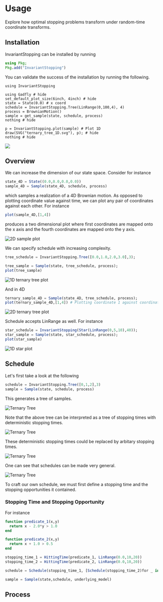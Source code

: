 # Usage

Explore how optimal stopping problems transform under random-time coordinate transforms.

## Installation



InvariantStopping can be installed by running
```julia
using Pkg; 
Pkg.add("InvariantStopping")
```


You can validate the success of the installation by running the following.


```@example 1
using InvariantStopping

using Gadfly # hide
set_default_plot_size(6inch, 4inch) # hide
state = State(0.0) # x coord
schedule = InvariantStopping.Tree(LinRange(0,100,4), 4)
process = BrownianMotion()
sample = get_sample(state, schedule, process)
nothing # hide
```


```@example 1
p = InvariantStopping.plot(sample) # Plot 1D
draw(SVG("ternary_tree_1D.svg"), p); # hide
nothing # hide
```

![](ternary_tree_1D.svg)


## Overview

We can increase the dimension of our state space. Consider for instance
```julia
state_4D = State((0.0,0.0,0.0,0.0))
sample_4D = Sample(state_4D, schedule, process) 
```
which samples a realization of a 4D Brownian motion. As opposed to plotting coordinate value against time, we can plot any pair of coordinates against each other. For instance
```julia
plot(sample_4D,[1,4])
```
produces a two dimensional plot where first coordinates are mapped onto the x axis and the fourth coordinates are mapped onto the y axis.

![2D sample plot](assets/single_sample_2D.svg)

We can specify schedule with increasing complexity. 

```julia
tree_schedule = InvariantStopping.Tree([0.0,1.0,2.0,3.0],3);

tree_sample = Sample(state, tree_schedule, process);
plot(tree_sample)
```
![1D ternary tree plot](assets/ternary_tree_plot.svg)

And in 4D
```julia
ternary_sample_4D = Sample(state_4D, tree_schedule, process);
plot(ternary_sample_4D,[1,4]) # Plotting coordinate 1 against coordinate 4
```

![2D ternary tree plot](assets/ternary_tree_plot_2D.svg)

Schedule accepts LinRange as well. For instance
```julia
star_schedule = InvariantStopping(Star(LinRange(0,5,10),40));
star_sample = Sample(state, star_schedule, process);
plot(star_sample)
```

![1D star plot](assets/star_plot_1D.svg)

## Schedule

Let's first take a look at the following

```julia
schedule = InvariantStopping.Tree([0,1,2],3)
sample = Sample(state, schedule, process)
```
This generates a tree of samples.

![Ternary Tree](assets/custom_schedule_page1.svg)

Note that the above tree can be interpreted as a tree of stopping times with deterministic stopping times.

![Ternary Tree](assets/custom_schedule_page2.svg)

These deterministic stopping times could be replaced by arbitary stopping times.

![Ternary Tree](assets/custom_schedule_page3.svg)

One can see that schedules can be made very general.

![Ternary Tree](assets/custom_schedule_page4.svg)

To craft our own schedule, we must first define a stopping time and the stopping opportunities it contained.


### Stopping Time and Stopping Opportunity

 For instance

```julia
function predicate_1(x,y) 
  return x - 2.0*y > 1.0
end

function predicate_2(x,y)
  return x + 1.0 > 0.5
end

stopping_time_1 = HittingTime(predicate_1, LinRange(0.0,10,20))
stopping_time_2 = HittingTime(predicate_2, LinRange(0.0,10,20))

schedule = Schedule(stopping_time_1, [Schedule(stopping_time_2)for _ in 1:10])

sample = Sample(state,schedule, underlying_model)
```

## Process